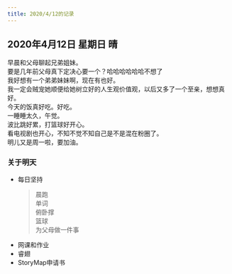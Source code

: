```yaml
---
title: 2020/4/12的记录
---
```

## 2020年4月12日 星期日 晴
早晨和父母聊起兄弟姐妹。  
要是几年前父母真下定决心要一个？哈哈哈哈哈哈不想了  
我好想有一个弟弟妹妹啊，现在有也好。  
我一定会贼宠她顺便给她树立好的人生观价值观，以后又多了一个至亲，想想真好。  
今天的饭真好吃。好吃。  
一睡睡太久，午觉。  
波比跳好累，打篮球好开心。  
看电视剧也开心，不知不觉不知自己是不是混在粉圈了。  
明儿又是周一啦，要加油。  
### 关于明天
* 每日坚持
	> 晨跑  
	> 单词  
	> 俯卧撑  
	> 篮球  
	> 为父母做一件事
* 网课和作业  
* 睿翅  
* StoryMap申请书  